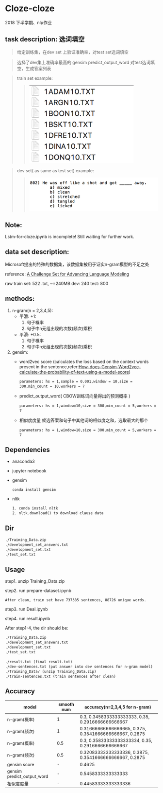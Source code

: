 # Cloze-cloze
2018 下半学期、nlp作业
## task description: 选词填空
>给定训练集，在dev set 上验证准确率，对test set选词填空

>选择了dev集上准确率最高的 gensim predict_output_word 对test选词填空，生成答案列表

>train set example:
>>![](train-example.jpg)

>dev set( as same as test set) example:
>>![](dev-example.jpg)

## Note:
Lstm-for-cloze.ipynb is incomplete! Still waiting for further work.


## data set description:

Microsoft提出的特殊的数据集，该数据集被用于证实n-gram模型的不足之处
  
reference: [A Challenge Set for Advancing Language Modeling](https://www.microsoft.com/en-us/research/wp-content/uploads/2016/02/holmes.pdf  )

raw train set: 522 .txt, ~=240MB
dev: 240
test: 800

## methods:

1. n-gram(n = 2,3,4,5): 
    * 平滑: +1:
      1. 句子概率
      2. 句子中n元组出现的次数(频次)乘积
    * 平滑: +0.5: 
      1. 句子概率
      2. 句子中n元组出现的次数(频次)乘积
2. gensim:
    * word2vec score (calculates the loss based on the context words present in the sentence,refer:[How-does-Gensim-Word2vec-calculate-the-probability-of-text-using-a-model-score](https://www.quora.com/How-does-Gensim-Word2vec-calculate-the-probability-of-text-using-a-model-score))
    
          parameters: hs = 1,sample = 0.001,window = 10,size = 300,min_count = 10,workers = 7
    * predict_output_word( CBOW训练词向量得出的预测概率 )
          
          parameters: hs = 1,window=10,size = 300,min_count = 5,workers = 7
    * 相似度度量
      候选答案和句子中其他词的相似度之和，选取最大的那个
          
          parameters: hs = 1,window=10,size = 300,min_count = 5,workers = 7
          

## Dependencies
* anaconda3
* jupyter notebook
* gensim

      conda install gensim
* nltk

      1. conda install nltk
      2. nltk.download() to download clause data
 
## Dir
```
./Training_Data.zip
./development_set_answers.txt
./development_set.txt
./test_set.txt
```    
  
## Usage
step1. unzip Training_Data.zip

step2. run prepare-dataset.ipynb
    
    After clean, train set have 737385 sentences, 88726 unique words.

step3. run Deal.ipynb

step4. run result.ipynb

After step1-4, the dir should be:
```
./Training_Data.zip
./development_set_answers.txt
./development_set.txt
./test_set.txt

./result.txt (final result.txt)
./dev-sentences.txt (put answer into dev sentences for n-gram model)
./Training_Data/ (unzip Training_Data.zip)
./train-sentences.txt (train sentences after clean)
```  
## Accuracy
| model | smooth num | accuracy(n=2,3,4,5 for n-gram) |
| ----- | ----- | ----- |
|n-gram(概率) | 1 |0.3, 0.3458333333333333, 0.35, 0.2916666666666667|
|n-gram(频次) | 1 |0.31666666666666665, 0.375, 0.3541666666666667, 0.2875|
|n-gram(概率) | 0.5 |0.3, 0.35833333333333334, 0.35, 0.2916666666666667|
|n-gram(频次) | 0.5 |0.32083333333333336, 0.3875, 0.3541666666666667, 0.2875|
|gensim score | - |0.4625|
|gensim predict_output_word | - |0.5458333333333333|
|相似度度量|-|0.44583333333333336|

